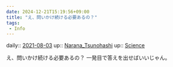 ```yaml
---
date: 2024-12-21T15:19:56+09:00
title: "え、問いかけ続ける必要あるの？"
tags:
 - Info
---
```


daily:: [2021-08-03](/Daily_Note/2021-08-03.md)
up:: [Narana_Tsunohashi](Bar/Novel/Nacaria/Narana_Tsunohashi.md)
up:: [Science](../Bar/Novel/Topics/Science.md)

え、問いかけ続ける必要あるの？
一発目で答えを出せばいいじゃん。